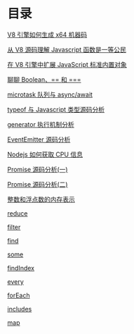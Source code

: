 # 目录
[V8 引擎如何生成 x64 机器码](https://github.com/xudale/blog/blob/master/v8%E5%BC%95%E6%93%8E%E5%A6%82%E4%BD%95%E7%94%9F%E6%88%90x64%E6%9C%BA%E5%99%A8%E7%A0%81.md "V8 引擎如何生成 x64 机器码")

[从 V8 源码理解 Javascript 函数是一等公民](https://github.com/xudale/blog/blob/master/%E4%BB%8E%20V8%20%E6%BA%90%E7%A0%81%E7%90%86%E8%A7%A3%20Javascript%20%E5%87%BD%E6%95%B0%E6%98%AF%E4%B8%80%E7%AD%89%E5%85%AC%E6%B0%91.md "从 V8 源码理解 Javascript 函数是一等公民")

[在 V8 引擎中扩展 JavaScript 标准内置对象](https://github.com/xudale/blog/blob/master/%E5%9C%A8%20V8%20%E5%BC%95%E6%93%8E%E4%B8%AD%E6%89%A9%E5%B1%95%20JavaScript%20%E6%A0%87%E5%87%86%E5%86%85%E7%BD%AE%E5%AF%B9%E8%B1%A1.md "在 V8 引擎中扩展 JavaScript 标准内置对象")

[聊聊 Boolean、== 和 ===](https://github.com/xudale/blog/blob/master/%E8%81%8A%E8%81%8A%20Boolean%E3%80%81%3D%3D%E5%92%8C%3D%3D%3D.md "聊聊 Boolean、== 和 ===")

[microtask 队列与 async/await](https://github.com/xudale/blog/blob/master/microtask%20%E9%98%9F%E5%88%97%E4%B8%8E%20async%E3%80%81await.md "microtask 队列与 async/await")

[typeof 与 Javascript 类型源码分析](https://github.com/xudale/blog/blob/master/typeof%20%E4%B8%8E%20Javascript%20%E7%B1%BB%E5%9E%8B%E6%BA%90%E7%A0%81%E5%88%86%E6%9E%90.md "typeof 与 Javascript 类型源码分析")

[generator 执行机制分析](https://github.com/xudale/blog/blob/master/generator%20%E6%89%A7%E8%A1%8C%E6%9C%BA%E5%88%B6%E5%88%86%E6%9E%90.md "generator 执行机制分析")

[EventEmitter 源码分析](https://github.com/xudale/blog/blob/master/EventEmitter%20%E6%BA%90%E7%A0%81%E5%88%86%E6%9E%90.md "EventEmitter 源码分析")

[Nodejs 如何获取 CPU 信息](https://github.com/xudale/blog/blob/master/Nodejs%20%E5%A6%82%E4%BD%95%E8%8E%B7%E5%8F%96%20CPU%20%E4%BF%A1%E6%81%AF.md "Nodejs 如何获取 CPU 信息")

[Promise 源码分析(一)](https://github.com/xudale/blog/blob/master/Promise%20%E6%BA%90%E7%A0%81%E5%88%86%E6%9E%90(%E4%B8%80).md "Promise 源码分析(一)")

[Promise 源码分析(二)](https://github.com/xudale/blog/blob/master/Promise%20%E6%BA%90%E7%A0%81%E5%88%86%E6%9E%90(%E4%BA%8C).md)

[整数和浮点数的内存表示](https://github.com/xudale/blog/blob/master/%E6%95%B4%E6%95%B0%E5%92%8C%E6%B5%AE%E7%82%B9%E6%95%B0%E7%9A%84%E5%86%85%E5%AD%98%E8%A1%A8%E7%A4%BA.md)

[reduce](https://github.com/xudale/blog/blob/master/reduce.md)

[filter](https://github.com/xudale/blog/blob/master/filter.md)

[find](https://github.com/xudale/blog/blob/master/find.md)

[some](https://github.com/xudale/blog/blob/master/some.md)

[findIndex](https://github.com/xudale/blog/blob/master/findIndex.md)

[every](https://github.com/xudale/blog/blob/master/every.md)

[forEach](https://github.com/xudale/blog/blob/master/forEach.md)

[includes](https://github.com/xudale/blog/blob/master/includes.md)

[map](https://github.com/xudale/blog/blob/master/map.md)
